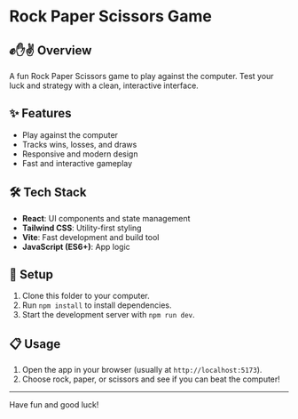 # Rock Paper Scissors Game

## ✊✋✌️ Overview

A fun Rock Paper Scissors game to play against the computer. Test your luck and strategy with a clean, interactive interface.

## ✨ Features

- Play against the computer
- Tracks wins, losses, and draws
- Responsive and modern design
- Fast and interactive gameplay

## 🛠️ Tech Stack

- **React**: UI components and state management
- **Tailwind CSS**: Utility-first styling
- **Vite**: Fast development and build tool
- **JavaScript (ES6+)**: App logic

## 🚀 Setup

1. Clone this folder to your computer.
2. Run `npm install` to install dependencies.
3. Start the development server with `npm run dev`.

## 📋 Usage

1. Open the app in your browser (usually at `http://localhost:5173`).
2. Choose rock, paper, or scissors and see if you can beat the computer!

---

Have fun and good luck!
